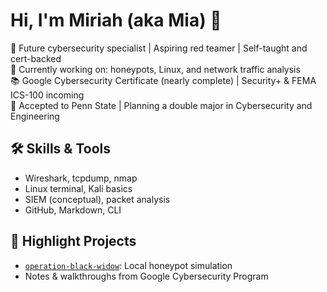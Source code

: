 # Hi, I'm Miriah (aka Mia) 👋

🔐 Future cybersecurity specialist | Aspiring red teamer | Self-taught and cert-backed  
🧪 Currently working on: honeypots, Linux, and network traffic analysis  
📚 Google Cybersecurity Certificate (nearly complete) | Security+ & FEMA ICS-100 incoming  
🚀 Accepted to Penn State | Planning a double major in Cybersecurity and Engineering

## 🛠️ Skills & Tools
- Wireshark, tcpdump, nmap  
- Linux terminal, Kali basics  
- SIEM (conceptual), packet analysis  
- GitHub, Markdown, CLI

## 📂 Highlight Projects
- [`operation-black-widow`](https://github.com/hexaslip/operation-black-widow): Local honeypot simulation  
- Notes & walkthroughs from Google Cybersecurity Program
